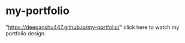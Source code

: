 # my-portfolio
"https://deepanshu447.github.io/my-portfolio/" click here to watch my portfolio design.

